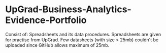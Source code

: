 # UpGrad-Business-Analytics-Evidence-Portfolio
Consist of: Spreadsheets and its data procedures.
Spreadsheets are given for practise from UpGrad. Few datasheets (with size > 25mb) couldn't be uploaded since GitHub allows maximum of 25mb.
